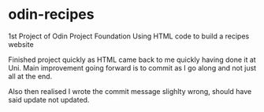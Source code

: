 # odin-recipes
1st Project of Odin Project Foundation
Using HTML code to build a recipes website

Finished project quickly as HTML came back
to me quickly having done it at Uni. Main
improvement going forward is to commit as
I go along and not just all at the end.

Also then realised I wrote the commit message
slighlty wrong, should have said update not 
updated.